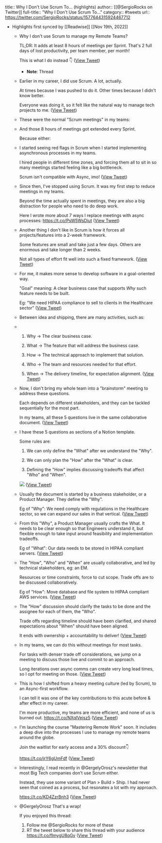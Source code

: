 title:: Why I Don't Use Scrum To... (highlights)
author:: [[@SergioRocks on Twitter]]
full-title:: "Why I Don't Use Scrum To..."
category:: #tweets
url:: https://twitter.com/SergioRocks/status/1577644315924467712

- Highlights first synced by [[Readwise]] [[Nov 19th, 2022]]
	- Why I don't use Scrum to manage my Remote Teams?
	  
	  TL;DR: It adds at least 8 hours of meetings per Sprint. That's 2 full days of lost productivity, per team member, per month!
	  
	  This is what I do instead 👇 ([View Tweet](https://twitter.com/SergioRocks/status/1577644315924467712))
		- **Note**: Thread
	- Earlier in my career, I did use Scrum. A lot, actually.
	  
	  At times because I was pushed to do it. Other times because I didn't know better.
	  
	  Everyone was doing it, so it felt like the natural way to manage tech projects to me. ([View Tweet](https://twitter.com/SergioRocks/status/1577644324573126659))
	- These were the normal "Scrum meetings" in my teams:
	- And those 8 hours of meetings got extended every Sprint.
	  
	  Because either:
	- I started seeing red flags in Scrum when I started implementing asynchronous processes in my teams.
	  
	  I hired people in different time zones, and forcing them all to sit in so many meetings started feeling like a big bottleneck.
	  
	  Scrum isn't compatible with Async, imo! ([View Tweet](https://twitter.com/SergioRocks/status/1577644333297188869))
	- Since then, I've stopped using Scrum. It was my first step to reduce meetings in my teams.
	  
	  Beyond the time actually spent in meetings, they are also a big distraction for people who need to do deep work.
	  
	  Here I wrote more about 7 ways I replace meetings with async processes: https://t.co/PsW5WsDiut ([View Tweet](https://twitter.com/SergioRocks/status/1577644336417832965))
	- Another thing I don't like in Scrum is how it forces all projects/features into a 2-week framework.
	  
	  Some features are small and take just a few days. Others are enormous and take longer than 2 weeks.
	  
	  Not all types of effort fit well into such a fixed framework. ([View Tweet](https://twitter.com/SergioRocks/status/1577644338686853120))
	- For me, it makes more sense to develop software in a goal-oriented way.
	  
	  "Goal" meaning: A clear business case that supports *Why* such feature needs to be built.
	  
	  Eg: "We need HIPAA compliance to sell to clients in the Healthcare sector" ([View Tweet](https://twitter.com/SergioRocks/status/1577644341308362752))
	- Between idea and shipping, there are many activities, such as:
	- 1. Why -> The clear business case.
	  
	  2. What -> The feature that will address the business case.
	  
	  3. How -> The technical approach to implement that solution.
	  
	  4. Who -> The team and resources needed for that effort.
	  
	  5. When -> The delivery timeline, for expectation alignment. ([View Tweet](https://twitter.com/SergioRocks/status/1577644352880496643))
	- Now, I don't bring my whole team into a "brainstorm" meeting to address these questions.
	  
	  Each depends on different stakeholders, and they can be tackled sequentially for the most part.
	  
	  In my teams, all these 5 questions live in the same collaborative document. ([View Tweet](https://twitter.com/SergioRocks/status/1577644355116056576))
	- I have these 5 questions as sections of a Notion template.
	  
	  Some rules are:
	  
	  1. We can only define the "What" after we understand the "Why".
	  
	  2. We can only plan the "How" after the "What" is clear.
	  
	  3. Defining the "How" implies discussing tradeoffs that affect "Who" and "When". 
	  
	  ![](https://pbs.twimg.com/media/FeTrL6hXkAA1Og-.jpg) ([View Tweet](https://twitter.com/SergioRocks/status/1577644365018796036))
	- Usually the document is started by a business stakeholder, or a Product Manager. They define the "Why".
	  
	  Eg of "Why": We need comply with regulations in the Healthcare sector, so we can expand our sales in that vertical. ([View Tweet](https://twitter.com/SergioRocks/status/1577644367573143554))
	- From this "Why", a Product Manager usually crafts the What. It needs to be clear enough so that Engineers understand it, but flexible enough to take input around feasibility and implementation tradeoffs.
	  
	  Eg of "What": Our data needs to be stored in HIPAA compliant servers. ([View Tweet](https://twitter.com/SergioRocks/status/1577644370014208002))
	- The "How", "Who" and "When" are usually collaborative, and led by technical stakeholders, eg: an EM.
	  
	  Resources or time constraints, force to cut scope. Trade offs are to be discussed collaboratively.
	  
	  Eg of "How": Move database and file system to HIPAA compliant AWS services. ([View Tweet](https://twitter.com/SergioRocks/status/1577644372010622983))
	- The "How" discussion should clarify the tasks to be done and the assignee for each of them, the "Who".
	  
	  Trade offs regarding timeline should have been clarified, and shared expectations about "When" should have been aligned.
	  
	  It ends with ownership + accountability to deliver! ([View Tweet](https://twitter.com/SergioRocks/status/1577644374028161024))
	- In my teams, we can do this without meetings for most tasks.
	  
	  For tasks with denser trade off considerations, we jump on a meeting to discuss those live and commit to an approach.
	  
	  Long iterations over async comms can create very long lead times, so I opt for meeting on those. ([View Tweet](https://twitter.com/SergioRocks/status/1577644375965835266))
	- This is how I shifted from a heavy meeting culture (led by Scrum), to an Async-first workflow.
	  
	  I can tell it was one of the key contributions to this acute before & after effect in my career.
	  
	  I'm more productive, my teams are more efficient, and none of us is burned out. https://t.co/NXqlVejsz5 ([View Tweet](https://twitter.com/SergioRocks/status/1577644378117611521))
	- I'm launching the course "Mastering Remote Work" soon. It includes a deep dive into the processes I use to manage my remote teams around the globe. 
	  
	  Join the waitlist for early access and a 30% discount👇
	  
	  https://t.co/jrY6gUmFdf ([View Tweet](https://twitter.com/SergioRocks/status/1577644381015777282))
	- Interestingly, I read recently in @GergelyOrosz's newsletter that most Big Tech companies don't use Scrum either.
	  
	  Instead, they use some variant of Plan > Build > Ship. I had never seen that coined as a process, but resonates a lot with my approach.
	  
	  https://t.co/KD4ZzrBnh3 ([View Tweet](https://twitter.com/SergioRocks/status/1577644383020765185))
	- @GergelyOrosz That's a wrap!
	  
	  If you enjoyed this thread:
	  
	  1. Follow me @SergioRocks for more of these
	  2. RT the tweet below to share this thread with your audience https://t.co/flmygU8qGv ([View Tweet](https://twitter.com/SergioRocks/status/1577644385679953924))